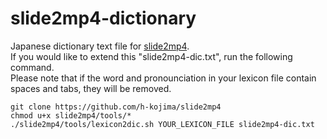 # slide2mp4-dictionary
Japanese dictionary text file for [slide2mp4](https://github.com/h-kojima/slide2mp4).  
If you would like to extend this "slide2mp4-dic.txt", run the following command.  
Please note that if the word and pronounciation in your lexicon file contain spaces and tabs, they will be removed.

```
git clone https://github.com/h-kojima/slide2mp4
chmod u+x slide2mp4/tools/*
./slide2mp4/tools/lexicon2dic.sh YOUR_LEXICON_FILE slide2mp4-dic.txt
```
